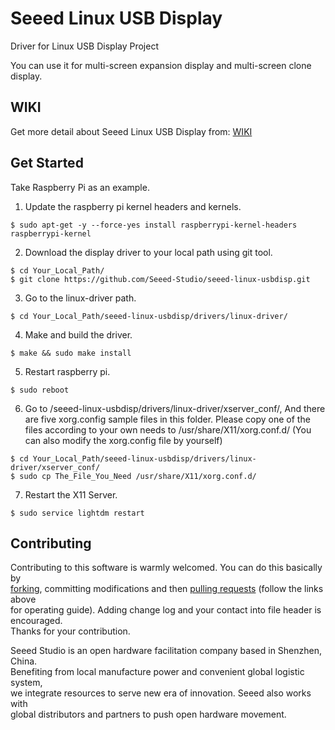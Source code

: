 # Seeed Linux USB Display

Driver for Linux USB Display Project

You can use it for multi-screen expansion display and multi-screen clone display.


## WIKI
Get more detail about Seeed Linux USB Display from: 
[WIKI](https://wiki.seeedstudio.com/Wio-Terminal-HMI)


## Get Started
Take Raspberry Pi as an example.
1. Update the raspberry pi kernel headers and kernels.
```
$ sudo apt-get -y --force-yes install raspberrypi-kernel-headers raspberrypi-kernel
```
2. Download the display driver to your local path using git tool.
```
$ cd Your_Local_Path/
$ git clone https://github.com/Seeed-Studio/seeed-linux-usbdisp.git
```
3. Go to the linux-driver path.
```
$ cd Your_Local_Path/seeed-linux-usbdisp/drivers/linux-driver/
```
4. Make and build the driver.
```
$ make && sudo make install
```
5. Restart raspberry pi.
```
$ sudo reboot
```
6. Go to /seeed-linux-usbdisp/drivers/linux-driver/xserver_conf/, And there are five xorg.config sample files in this folder. Please copy one of the files according to your own needs to /usr/share/X11/xorg.conf.d/ (You can also modify the xorg.config file by yourself)
```
$ cd Your_Local_Path/seeed-linux-usbdisp/drivers/linux-driver/xserver_conf/
$ sudo cp The_File_You_Need /usr/share/X11/xorg.conf.d/
```
7. Restart the X11 Server.
```
$ sudo service lightdm restart
```



## Contributing

Contributing to this software is warmly welcomed. You can do this basically by<br>
[forking](https://help.github.com/articles/fork-a-repo), committing modifications and then [pulling requests](https://help.github.com/articles/using-pull-requests) (follow the links above<br>
for operating guide). Adding change log and your contact into file header is encouraged.<br>
Thanks for your contribution.

Seeed Studio is an open hardware facilitation company based in Shenzhen, China. <br>
Benefiting from local manufacture power and convenient global logistic system, <br>
we integrate resources to serve new era of innovation. Seeed also works with <br>
global distributors and partners to push open hardware movement.<br>
